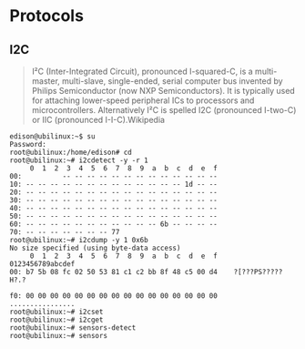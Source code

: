 Protocols
==

## I2C

> I²C (Inter-Integrated Circuit), pronounced I-squared-C, is a multi-master, multi-slave, single-ended, serial computer bus invented by Philips Semiconductor (now NXP Semiconductors). It is typically used for attaching lower-speed peripheral ICs to processors and microcontrollers. Alternatively I²C is spelled I2C (pronounced I-two-C) or IIC (pronounced I-I-C).Wikipedia


    edison@ubilinux:~$ su
    Password: 
    root@ubilinux:/home/edison# cd
    root@ubilinux:~# i2cdetect -y -r 1
         0  1  2  3  4  5  6  7  8  9  a  b  c  d  e  f
    00:          -- -- -- -- -- -- -- -- -- -- -- -- -- 
    10: -- -- -- -- -- -- -- -- -- -- -- -- -- 1d -- -- 
    20: -- -- -- -- -- -- -- -- -- -- -- -- -- -- -- -- 
    30: -- -- -- -- -- -- -- -- -- -- -- -- -- -- -- -- 
    40: -- -- -- -- -- -- -- -- -- -- -- -- -- -- -- -- 
    50: -- -- -- -- -- -- -- -- -- -- -- -- -- -- -- -- 
    60: -- -- -- -- -- -- -- -- -- -- -- 6b -- -- -- -- 
    70: -- -- -- -- -- -- -- 77
    root@ubilinux:~# i2cdump -y 1 0x6b
    No size specified (using byte-data access)
         0  1  2  3  4  5  6  7  8  9  a  b  c  d  e  f    0123456789abcdef
    00: b7 5b 08 fc 02 50 53 81 c1 c2 bb 8f 48 c5 00 d4    ?[???PS?????H?.?
    
    f0: 00 00 00 00 00 00 00 00 00 00 00 00 00 00 00 00    ................
    root@ubilinux:~# i2cset
    root@ubilinux:~# i2cget
    root@ubilinux:~# sensors-detect
    root@ubilinux:~# sensors
    


